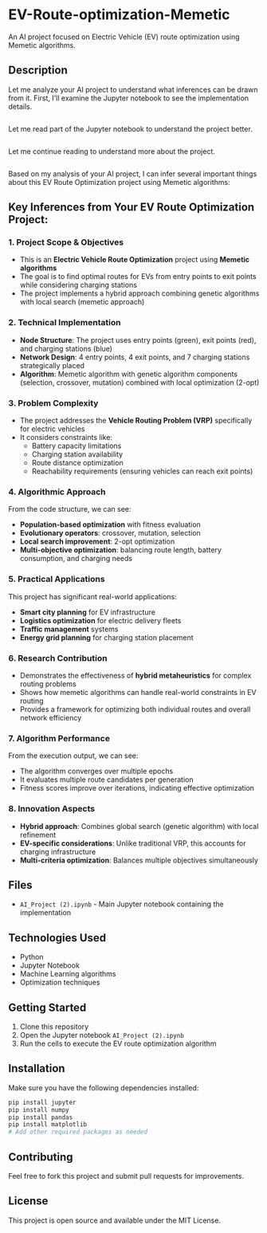 # EV-Route-optimization-Memetic

An AI project focused on Electric Vehicle (EV) route optimization using Memetic algorithms.

## Description
Let me analyze your AI project to understand what inferences can be drawn from it. First, I'll examine the Jupyter notebook to see the implementation details.

```toolCall::read_file
```

Let me read part of the Jupyter notebook to understand the project better.

```toolCall::read_file
```

Let me continue reading to understand more about the project.

```toolCall::read_file
```

Based on my analysis of your AI project, I can infer several important things about this EV Route Optimization project using Memetic algorithms:

## Key Inferences from Your EV Route Optimization Project:

### 1. **Project Scope & Objectives**
- This is an **Electric Vehicle Route Optimization** project using **Memetic algorithms**
- The goal is to find optimal routes for EVs from entry points to exit points while considering charging stations
- The project implements a hybrid approach combining genetic algorithms with local search (memetic approach)

### 2. **Technical Implementation**
- **Node Structure**: The project uses entry points (green), exit points (red), and charging stations (blue)
- **Network Design**: 4 entry points, 4 exit points, and 7 charging stations strategically placed
- **Algorithm**: Memetic algorithm with genetic algorithm components (selection, crossover, mutation) combined with local optimization (2-opt)

### 3. **Problem Complexity**
- The project addresses the **Vehicle Routing Problem (VRP)** specifically for electric vehicles
- It considers constraints like:
  - Battery capacity limitations
  - Charging station availability
  - Route distance optimization
  - Reachability requirements (ensuring vehicles can reach exit points)

### 4. **Algorithmic Approach**
From the code structure, we can see:
- **Population-based optimization** with fitness evaluation
- **Evolutionary operators**: crossover, mutation, selection
- **Local search improvement**: 2-opt optimization
- **Multi-objective optimization**: balancing route length, battery consumption, and charging needs

### 5. **Practical Applications**
This project has significant real-world applications:
- **Smart city planning** for EV infrastructure
- **Logistics optimization** for electric delivery fleets
- **Traffic management** systems
- **Energy grid planning** for charging station placement

### 6. **Research Contribution**
- Demonstrates the effectiveness of **hybrid metaheuristics** for complex routing problems
- Shows how memetic algorithms can handle real-world constraints in EV routing
- Provides a framework for optimizing both individual routes and overall network efficiency

### 7. **Algorithm Performance**
From the execution output, we can see:
- The algorithm converges over multiple epochs
- It evaluates multiple route candidates per generation
- Fitness scores improve over iterations, indicating effective optimization

### 8. **Innovation Aspects**
- **Hybrid approach**: Combines global search (genetic algorithm) with local refinement
- **EV-specific considerations**: Unlike traditional VRP, this accounts for charging infrastructure
- **Multi-criteria optimization**: Balances multiple objectives simultaneously

## Files

- `AI_Project (2).ipynb` - Main Jupyter notebook containing the implementation

## Technologies Used

- Python
- Jupyter Notebook
- Machine Learning algorithms
- Optimization techniques

## Getting Started

1. Clone this repository
2. Open the Jupyter notebook `AI_Project (2).ipynb`
3. Run the cells to execute the EV route optimization algorithm

## Installation

Make sure you have the following dependencies installed:
```bash
pip install jupyter
pip install numpy
pip install pandas
pip install matplotlib
# Add other required packages as needed
```

## Contributing

Feel free to fork this project and submit pull requests for improvements.

## License

This project is open source and available under the MIT License.
